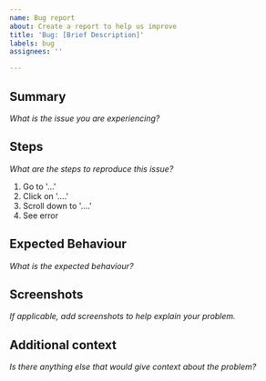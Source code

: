 ```yaml
---
name: Bug report
about: Create a report to help us improve
title: 'Bug: [Brief Description]'
labels: bug
assignees: ''

---
```


## Summary

*What is the issue you are experiencing?*

## Steps

*What are the steps to reproduce this issue?*
1. Go to '...'
2. Click on '....'
3. Scroll down to '....'
4. See error

## Expected Behaviour

*What is the expected behaviour?*

## Screenshots

*If applicable, add screenshots to help explain your problem.*

## Additional context

*Is there anything else that would give context about the problem?*
